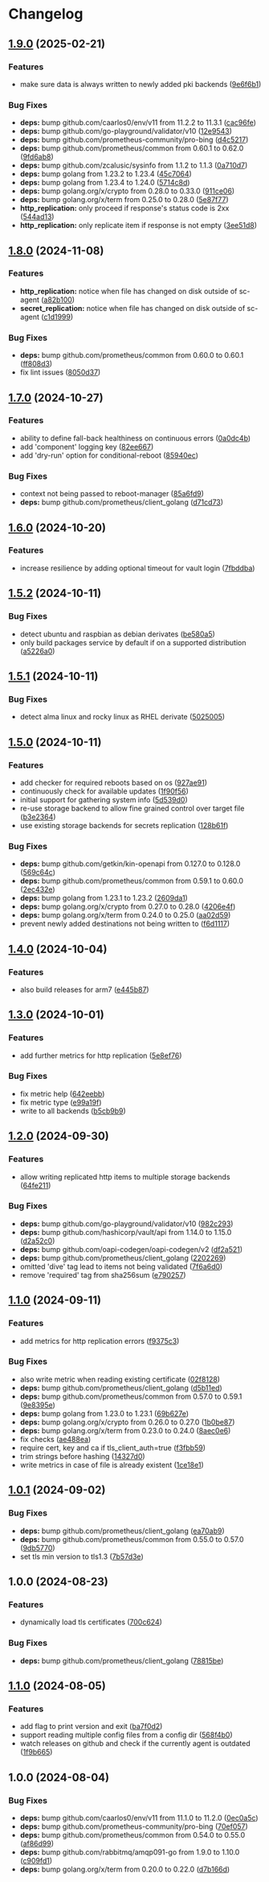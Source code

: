 # Changelog

## [1.9.0](https://github.com/soerenschneider/sc-agent/compare/v1.8.0...v1.9.0) (2025-02-21)


### Features

* make sure data is always written to newly added pki backends ([9e6f6b1](https://github.com/soerenschneider/sc-agent/commit/9e6f6b196f027974d0d13800f19369c5b6606da2))


### Bug Fixes

* **deps:** bump github.com/caarlos0/env/v11 from 11.2.2 to 11.3.1 ([cac96fe](https://github.com/soerenschneider/sc-agent/commit/cac96fe6cd0bed52a90c41252c68407a89f775af))
* **deps:** bump github.com/go-playground/validator/v10 ([12e9543](https://github.com/soerenschneider/sc-agent/commit/12e9543ddb720182089df21d689dc87a281dc90d))
* **deps:** bump github.com/prometheus-community/pro-bing ([d4c5217](https://github.com/soerenschneider/sc-agent/commit/d4c52178ced38c5cb07b175db80584712e072ecb))
* **deps:** bump github.com/prometheus/common from 0.60.1 to 0.62.0 ([9fd6ab8](https://github.com/soerenschneider/sc-agent/commit/9fd6ab8b80f7007d4cd7949d3bd09e7a0da7cb6c))
* **deps:** bump github.com/zcalusic/sysinfo from 1.1.2 to 1.1.3 ([0a710d7](https://github.com/soerenschneider/sc-agent/commit/0a710d7900b51b986dcf0262cb2c4685923bfee7))
* **deps:** bump golang from 1.23.2 to 1.23.4 ([45c7064](https://github.com/soerenschneider/sc-agent/commit/45c7064617d732a3bfd5578f9e98c11b987bac11))
* **deps:** bump golang from 1.23.4 to 1.24.0 ([5714c8d](https://github.com/soerenschneider/sc-agent/commit/5714c8d87046fecb6fe1125b47628bca6ee34a23))
* **deps:** bump golang.org/x/crypto from 0.28.0 to 0.33.0 ([911ce06](https://github.com/soerenschneider/sc-agent/commit/911ce06512c21aca9eb6d27100bf4a8fe0ca0010))
* **deps:** bump golang.org/x/term from 0.25.0 to 0.28.0 ([5e87f77](https://github.com/soerenschneider/sc-agent/commit/5e87f778ed7471bce4270519d5b6ffffb42095d2))
* **http_replication:** only proceed if response's status code is 2xx ([544ad13](https://github.com/soerenschneider/sc-agent/commit/544ad130d83d1f3e3a23090767a00adac5b518d6))
* **http_replication:** only replicate item if response is not empty ([3ee51d8](https://github.com/soerenschneider/sc-agent/commit/3ee51d81bdf62caefe9bd52d40ba7c9778378efb))

## [1.8.0](https://github.com/soerenschneider/sc-agent/compare/v1.7.0...v1.8.0) (2024-11-08)


### Features

* **http_replication:** notice when file has changed on disk outside of sc-agent ([a82b100](https://github.com/soerenschneider/sc-agent/commit/a82b1002cba906f3a9c2d901c926ce7068be273d))
* **secret_replication:** notice when file has changed on disk outside of sc-agent ([c1d1999](https://github.com/soerenschneider/sc-agent/commit/c1d1999a2b8ed76ec8a446f5aa24eac2decf916e))


### Bug Fixes

* **deps:** bump github.com/prometheus/common from 0.60.0 to 0.60.1 ([ff808d3](https://github.com/soerenschneider/sc-agent/commit/ff808d328b2f23de6c8c9e09b6308829175b0d3b))
* fix lint issues ([8050d37](https://github.com/soerenschneider/sc-agent/commit/8050d37592f23699ab1e4d0ee117a19648da5808))

## [1.7.0](https://github.com/soerenschneider/sc-agent/compare/v1.6.0...v1.7.0) (2024-10-27)


### Features

* ability to define fall-back healthiness on continuous errors ([0a0dc4b](https://github.com/soerenschneider/sc-agent/commit/0a0dc4bd32c41839ae79ec4b6faef6f3d8cc2d7e))
* add 'component' logging key ([82ee667](https://github.com/soerenschneider/sc-agent/commit/82ee6677c88d62e820ad8c6c20d6efa245cd0a40))
* add 'dry-run' option for conditional-reboot ([85940ec](https://github.com/soerenschneider/sc-agent/commit/85940eccef29ab3d52e08b1add3eb61d506d24e3))


### Bug Fixes

* context not being passed to reboot-manager ([85a6fd9](https://github.com/soerenschneider/sc-agent/commit/85a6fd942b8ace624baf81f8d2e0ce31d8552f8b))
* **deps:** bump github.com/prometheus/client_golang ([d71cd73](https://github.com/soerenschneider/sc-agent/commit/d71cd73b9443b13b0931b25e87ea048ca874454d))

## [1.6.0](https://github.com/soerenschneider/sc-agent/compare/v1.5.2...v1.6.0) (2024-10-20)


### Features

* increase resilience by adding optional timeout for vault login ([7fbddba](https://github.com/soerenschneider/sc-agent/commit/7fbddba6fa47756939f398445a07eac298183eaa))

## [1.5.2](https://github.com/soerenschneider/sc-agent/compare/v1.5.1...v1.5.2) (2024-10-11)


### Bug Fixes

* detect ubuntu and raspbian as debian derivates ([be580a5](https://github.com/soerenschneider/sc-agent/commit/be580a50d1b4afe9e408eb69688540a53388c1d1))
* only build packages service by default if on a supported distribution ([a5226a0](https://github.com/soerenschneider/sc-agent/commit/a5226a086196cb53e3785187d8b5c26f59b9f13e))

## [1.5.1](https://github.com/soerenschneider/sc-agent/compare/v1.5.0...v1.5.1) (2024-10-11)


### Bug Fixes

* detect alma linux and rocky linux as RHEL derivate ([5025005](https://github.com/soerenschneider/sc-agent/commit/50250054cc6c585bca89b108d8ca6cc7a67b6775))

## [1.5.0](https://github.com/soerenschneider/sc-agent/compare/v1.4.0...v1.5.0) (2024-10-11)


### Features

* add checker for required reboots based on os ([927ae91](https://github.com/soerenschneider/sc-agent/commit/927ae91652eb0fc34f3f9a0c6d90a7047902b0bc))
* continuously check for available updates ([1f90f56](https://github.com/soerenschneider/sc-agent/commit/1f90f56db2832b82d31f6d6cb6addb197417cd63))
* initial support for gathering system info ([5d539d0](https://github.com/soerenschneider/sc-agent/commit/5d539d0598ef1bad81a1b6e76de8353d8e82bd1a))
* re-use storage backend to allow fine grained control over target file ([b3e2364](https://github.com/soerenschneider/sc-agent/commit/b3e23640d3498887deb5f23715308263a9cbe67b))
* use existing storage backends for secrets replication ([128b61f](https://github.com/soerenschneider/sc-agent/commit/128b61fce96eb1e14ff8bb88a01673363d2f3578))


### Bug Fixes

* **deps:** bump github.com/getkin/kin-openapi from 0.127.0 to 0.128.0 ([569c64c](https://github.com/soerenschneider/sc-agent/commit/569c64c7038291a2f9bb60c6595119af1aeae012))
* **deps:** bump github.com/prometheus/common from 0.59.1 to 0.60.0 ([2ec432e](https://github.com/soerenschneider/sc-agent/commit/2ec432e737ee562f06c849c343536e4cc67839ee))
* **deps:** bump golang from 1.23.1 to 1.23.2 ([2609da1](https://github.com/soerenschneider/sc-agent/commit/2609da18469d5f93b25b51eeff1738e9683f172a))
* **deps:** bump golang.org/x/crypto from 0.27.0 to 0.28.0 ([4206e4f](https://github.com/soerenschneider/sc-agent/commit/4206e4fb05356a9d18daa2f04bd4ff4579962905))
* **deps:** bump golang.org/x/term from 0.24.0 to 0.25.0 ([aa02d59](https://github.com/soerenschneider/sc-agent/commit/aa02d59dc099594932991de9f29fad31cfc836c5))
* prevent newly added destinations not being written to ([f6d1117](https://github.com/soerenschneider/sc-agent/commit/f6d11174fe0783d153e298c46b0d5dadd7bbec99))

## [1.4.0](https://github.com/soerenschneider/sc-agent/compare/v1.3.0...v1.4.0) (2024-10-04)


### Features

* also build releases for arm7 ([e445b87](https://github.com/soerenschneider/sc-agent/commit/e445b87a27398a822bf5479ab05db5a097d5d43b))

## [1.3.0](https://github.com/soerenschneider/sc-agent/compare/v1.2.0...v1.3.0) (2024-10-01)


### Features

* add further metrics for http replication ([5e8ef76](https://github.com/soerenschneider/sc-agent/commit/5e8ef76eab4a5a2e6906360141f2a2c242d89635))


### Bug Fixes

* fix metric help ([642eebb](https://github.com/soerenschneider/sc-agent/commit/642eebbd88e0e9b675d21619c071a84935d751e1))
* fix metric type ([e99a19f](https://github.com/soerenschneider/sc-agent/commit/e99a19f4c2498b9137f7f85f6c5bfe1341890238))
* write to all backends ([b5cb9b9](https://github.com/soerenschneider/sc-agent/commit/b5cb9b9151206e3c95fed5b3390e9450296802f5))

## [1.2.0](https://github.com/soerenschneider/sc-agent/compare/v1.1.0...v1.2.0) (2024-09-30)


### Features

* allow writing replicated http items to multiple storage backends ([64fe211](https://github.com/soerenschneider/sc-agent/commit/64fe211f899cfbe048c84898efaaf97c8e34fb74))


### Bug Fixes

* **deps:** bump github.com/go-playground/validator/v10 ([982c293](https://github.com/soerenschneider/sc-agent/commit/982c293e7640c6fb9f1dce2065e5312e214194af))
* **deps:** bump github.com/hashicorp/vault/api from 1.14.0 to 1.15.0 ([d2a52c0](https://github.com/soerenschneider/sc-agent/commit/d2a52c05ff6e69b8e4ef857e168543a605c594bb))
* **deps:** bump github.com/oapi-codegen/oapi-codegen/v2 ([df2a521](https://github.com/soerenschneider/sc-agent/commit/df2a5217cfc80b2038132be75ea0334638605b3b))
* **deps:** bump github.com/prometheus/client_golang ([2202269](https://github.com/soerenschneider/sc-agent/commit/22022699cce8684fd4095dcd2fc7cfa85053090f))
* omitted 'dive' tag lead to items not being validated ([7f6a6d0](https://github.com/soerenschneider/sc-agent/commit/7f6a6d0569f1d6dbd6e11b8c74d3f86d3b524997))
* remove 'required' tag from sha256sum ([e790257](https://github.com/soerenschneider/sc-agent/commit/e790257a7c523fee58cdc18ce4afc39b41ea4fa2))

## [1.1.0](https://github.com/soerenschneider/sc-agent/compare/v1.0.1...v1.1.0) (2024-09-11)


### Features

* add metrics for http replication errors ([f9375c3](https://github.com/soerenschneider/sc-agent/commit/f9375c3c614688e5f64917ce3ed1d965510fac03))


### Bug Fixes

* also write metric when reading existing certificate ([02f8128](https://github.com/soerenschneider/sc-agent/commit/02f8128e2ff74c578f5cba5428518e4e71c5a725))
* **deps:** bump github.com/prometheus/client_golang ([d5b11ed](https://github.com/soerenschneider/sc-agent/commit/d5b11ed952311cb54a388fb177aad9c2d8b9df0d))
* **deps:** bump github.com/prometheus/common from 0.57.0 to 0.59.1 ([9e8395e](https://github.com/soerenschneider/sc-agent/commit/9e8395ef65f7ccacd766f568a5634a6569220a3e))
* **deps:** bump golang from 1.23.0 to 1.23.1 ([69b627e](https://github.com/soerenschneider/sc-agent/commit/69b627e91f37db4fae3f3d572f28d0d162779f13))
* **deps:** bump golang.org/x/crypto from 0.26.0 to 0.27.0 ([1b0be87](https://github.com/soerenschneider/sc-agent/commit/1b0be8762733f59488cdd297e99d34d2719884a6))
* **deps:** bump golang.org/x/term from 0.23.0 to 0.24.0 ([8aec0e6](https://github.com/soerenschneider/sc-agent/commit/8aec0e665632b9ad4ed4027f705332637e8bf787))
* fix checks ([ae488ea](https://github.com/soerenschneider/sc-agent/commit/ae488ea90b05d2fca2006b9bd582964729717362))
* require cert, key and ca if tls_client_auth=true ([f3fbb59](https://github.com/soerenschneider/sc-agent/commit/f3fbb591d3fa3ea455bf0f52cb0a613bced5a61b))
* trim strings before hashing ([14327d0](https://github.com/soerenschneider/sc-agent/commit/14327d0a94b24688ec033f15cce468361dd214fd))
* write metrics in case of file is already existent ([1ce18e1](https://github.com/soerenschneider/sc-agent/commit/1ce18e16622c0ddff6b09f1560ad34ee02f38f30))

## [1.0.1](https://github.com/soerenschneider/sc-agent/compare/v1.0.0...v1.0.1) (2024-09-02)


### Bug Fixes

* **deps:** bump github.com/prometheus/client_golang ([ea70ab9](https://github.com/soerenschneider/sc-agent/commit/ea70ab95be093ebd646ba952a09342539f224fa1))
* **deps:** bump github.com/prometheus/common from 0.55.0 to 0.57.0 ([9db5770](https://github.com/soerenschneider/sc-agent/commit/9db5770c869915c96e0045a8039f1637bfc744ca))
* set tls min version to tls1.3 ([7b57d3e](https://github.com/soerenschneider/sc-agent/commit/7b57d3eeb79a6ecc9bcd7baf39faf74647b8cba2))

## 1.0.0 (2024-08-23)


### Features

* dynamically load tls certificates ([700c624](https://github.com/soerenschneider/sc-agent/commit/700c6247afc37693e573067c9e284546f33959e9))


### Bug Fixes

* **deps:** bump github.com/prometheus/client_golang ([78815be](https://github.com/soerenschneider/sc-agent/commit/78815bec119f34128f9379cda89eef6201f95d1b))

## [1.1.0](https://github.com/soerenschneider/sc-agent/compare/v1.0.0...v1.1.0) (2024-08-05)


### Features

* add flag to print version and exit ([ba7f0d2](https://github.com/soerenschneider/sc-agent/commit/ba7f0d2b16a2b4c5b310e8ef18dd6f3be7f96280))
* support reading multiple config files from a config dir ([568f4b0](https://github.com/soerenschneider/sc-agent/commit/568f4b066f3db7b2f94ca8588f625f657fb9d9b9))
* watch releases on github and check if the currently agent is outdated ([1f9b665](https://github.com/soerenschneider/sc-agent/commit/1f9b66593f21efdb28b24ab7128f6303b0907157))

## 1.0.0 (2024-08-04)


### Bug Fixes

* **deps:** bump github.com/caarlos0/env/v11 from 11.1.0 to 11.2.0 ([0ec0a5c](https://github.com/soerenschneider/sc-agent/commit/0ec0a5cff9d6c5ce883f4cc7dfd88c1087259a68))
* **deps:** bump github.com/prometheus-community/pro-bing ([70ef057](https://github.com/soerenschneider/sc-agent/commit/70ef0578738620bb092c4158e355ed2ebfa1efa6))
* **deps:** bump github.com/prometheus/common from 0.54.0 to 0.55.0 ([af86d99](https://github.com/soerenschneider/sc-agent/commit/af86d9942a9e36c089f34c05b47cfa84be85957c))
* **deps:** bump github.com/rabbitmq/amqp091-go from 1.9.0 to 1.10.0 ([c909fd1](https://github.com/soerenschneider/sc-agent/commit/c909fd191845bc871af247bf125a6c02f7a5f41a))
* **deps:** bump golang.org/x/term from 0.20.0 to 0.22.0 ([d7b166d](https://github.com/soerenschneider/sc-agent/commit/d7b166d373ec9ee14191d1fa6039c7f23cec94f9))

